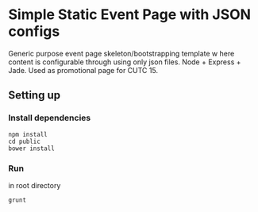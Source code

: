 # Simple Static Event Page with JSON configs
Generic purpose event page skeleton/bootstrapping template w here content is configurable through using only json files. Node + Express + Jade. Used as promotional page for CUTC 15.

## Setting up

### Install dependencies

```
npm install
cd public
bower install
```

### Run

in root directory
```
grunt
```
